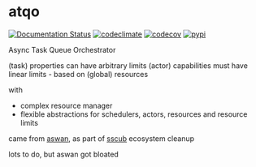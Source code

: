 # atqo

[![Documentation Status](https://readthedocs.org/projects/atqo/badge/?version=latest)](https://atqo.readthedocs.io/en/latest)
[![codeclimate](https://img.shields.io/codeclimate/maintainability/endremborza/atqo.svg)](https://codeclimate.com/github/endremborza/atqo)
[![codecov](https://img.shields.io/codecov/c/github/endremborza/atqo)](https://codecov.io/gh/endremborza/atqo)
[![pypi](https://img.shields.io/pypi/v/atqo.svg)](https://pypi.org/project/atqo/)

Async Task Queue Orchestrator 

(task) properties can have arbitrary limits
(actor) capabilities must have linear limits - based on (global) resources

with 
- complex resource manager
- flexible abstractions for schedulers, actors, resources and resource limits

came from [aswan](https://github.com/endremborza/aswan), as part of [sscub](https://sscu-budapest.github.io/) ecosystem cleanup

lots to do, but aswan got bloated